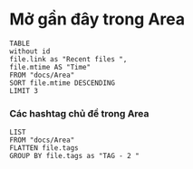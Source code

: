 
# Mở gần đây trong Area
```dataview
TABLE 
without id
file.link as "Recent files ",
file.mtime AS "Time"
FROM "docs/Area"
SORT file.mtime DESCENDING
LIMIT 3
```

### Các hashtag chủ đề trong Area
```dataview
LIST
FROM "docs/Area" 
FLATTEN file.tags
GROUP BY file.tags as "TAG - 2 "
```
